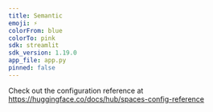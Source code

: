 ```yaml
---
title: Semantic
emoji: ⚡
colorFrom: blue
colorTo: pink
sdk: streamlit
sdk_version: 1.19.0
app_file: app.py
pinned: false
---
```


Check out the configuration reference at https://huggingface.co/docs/hub/spaces-config-reference
